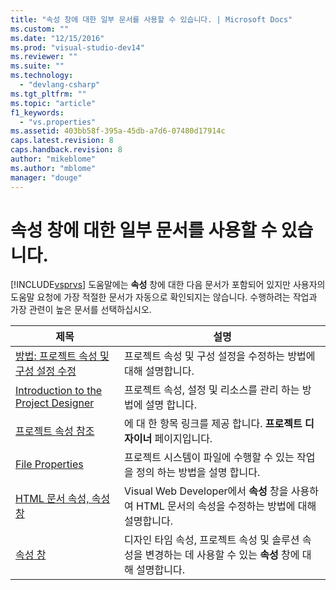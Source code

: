 ```yaml
---
title: "속성 창에 대한 일부 문서를 사용할 수 있습니다. | Microsoft Docs"
ms.custom: ""
ms.date: "12/15/2016"
ms.prod: "visual-studio-dev14"
ms.reviewer: ""
ms.suite: ""
ms.technology: 
  - "devlang-csharp"
ms.tgt_pltfrm: ""
ms.topic: "article"
f1_keywords: 
  - "vs.properties"
ms.assetid: 403bb58f-395a-45db-a7d6-07480d17914c
caps.latest.revision: 8
caps.handback.revision: 8
author: "mikeblome"
ms.author: "mblome"
manager: "douge"
---
```

# 속성 창에 대한 일부 문서를 사용할 수 있습니다.
[!INCLUDE[vsprvs](../assembler/masm/includes/vsprvs_md.md)] 도움말에는 **속성** 창에 대한 다음 문서가 포함되어 있지만 사용자의 도움말 요청에 가장 적절한 문서가 자동으로 확인되지는 않습니다. 수행하려는 작업과 가장 관련이 높은 문서를 선택하십시오.  
  
|제목|설명|  
|--------|--------|  
|[방법: 프로젝트 속성 및 구성 설정 수정](http://msdn.microsoft.com/ko-kr/e7184bc5-2f2b-4b4f-aa9a-3ecfcbc48b67)|프로젝트 속성 및 구성 설정을 수정하는 방법에 대해 설명합니다.|  
|[Introduction to the Project Designer](http://msdn.microsoft.com/ko-kr/898dd854-c98d-430c-ba1b-a913ce3c73d7)|프로젝트 속성, 설정 및 리소스를 관리 하는 방법에 설명 합니다.|  
|[프로젝트 속성 참조](../Topic/Project%20Properties%20Reference.md)|에 대 한 항목 링크를 제공 합니다.  **프로젝트 디자이너** 페이지입니다.|  
|[File Properties](http://msdn.microsoft.com/ko-kr/013c4aed-08d6-4dce-a124-ca807ca08959)|프로젝트 시스템이 파일에 수행할 수 있는 작업을 정의 하는 방법을 설명 합니다.|  
|[HTML 문서 속성, 속성 창](../Topic/HTML%20Document%20Properties,%20Properties%20Window.md)|Visual Web Developer에서 **속성** 창을 사용하여 HTML 문서의 속성을 수정하는 방법에 대해 설명합니다.|  
|[속성 창](../Topic/Properties%20Window.md)|디자인 타임 속성, 프로젝트 속성 및 솔루션 속성을 변경하는 데 사용할 수 있는 **속성** 창에 대해 설명합니다.|